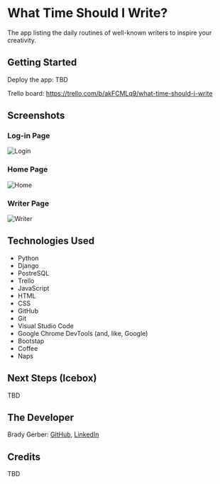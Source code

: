 # What Time Should I Write?

The app listing the daily routines of well-known writers to inspire your creativity.

## Getting Started

Deploy the app: TBD

Trello board: https://trello.com/b/akFCMLq9/what-time-should-i-write

## Screenshots

### Log-in Page

![Login](TBD)

### Home Page

![Home](TBD)

### Writer Page

![Writer](TBD)

## Technologies Used

- Python
- Django
- PostreSQL
- Trello
- JavaScript
- HTML
- CSS
- GitHub
- Git
- Visual Studio Code
- Google Chrome DevTools (and, like, Google)
- Bootstap
- Coffee
- Naps

## Next Steps (Icebox)

TBD

## The Developer

Brady Gerber: [GitHub](https://github.com/bg-write), [LinkedIn](https://www.linkedin.com/in/brady-gerber/)
## Credits

TBD